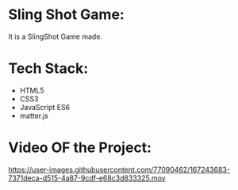 # Sling Shot Game:
  It is a SlingShot Game made.
  
# Tech Stack:

- HTML5
- CSS3
- JavaScript ES6
- matter.js

# Video OF the Project:



https://user-images.githubusercontent.com/77090462/167243683-7371deca-d515-4a87-9cdf-e68c3d833325.mov

